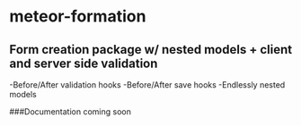 meteor-formation
================

Form creation package w/ nested models + client and server side validation
----------------------------------------------------


-Before/After validation hooks
-Before/After save hooks
-Endlessly nested models


###Documentation coming soon
